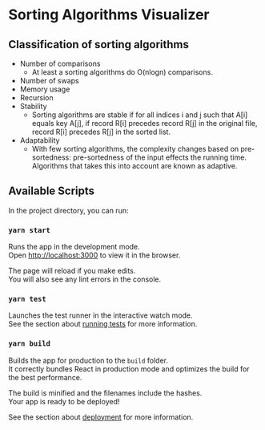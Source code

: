 # Sorting Algorithms Visualizer

## Classification of sorting algorithms

- Number of comparisons
    - At least a sorting algorithms do O(nlogn) comparisons.
- Number of swaps
- Memory usage
- Recursion
- Stability
    - Sorting algorithms are stable if for all indices i and j such that A[i] equals key A[j], if record R[i] precedes record R[j] in the original file, record R[i] precedes R[j] in the sorted list.
- Adaptability
    - With few sorting algorithms, the complexity changes based on pre-sortedness: pre-sortedness of the input effects the running time. Algorithms that takes this into account are known as adaptive.

## Available Scripts

In the project directory, you can run:

### `yarn start`

Runs the app in the development mode.<br />
Open [http://localhost:3000](http://localhost:3000) to view it in the browser.

The page will reload if you make edits.<br />
You will also see any lint errors in the console.

### `yarn test`

Launches the test runner in the interactive watch mode.<br />
See the section about [running tests](https://facebook.github.io/create-react-app/docs/running-tests) for more information.

### `yarn build`

Builds the app for production to the `build` folder.<br />
It correctly bundles React in production mode and optimizes the build for the best performance.

The build is minified and the filenames include the hashes.<br />
Your app is ready to be deployed!

See the section about [deployment](https://facebook.github.io/create-react-app/docs/deployment) for more information.